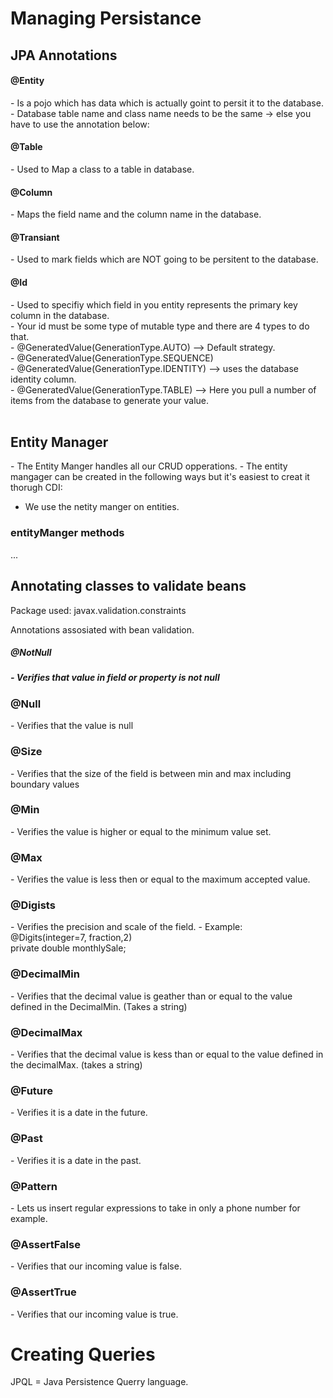 <h1>Managing Persistance</h1>

<h2>JPA Annotations</h2>

<h4>@Entity</h4>
- Is a pojo which has data which is actually goint to persit it to the database.
- Database table name and class name needs to be the same -> else you have to use the annotation below:

<h4>@Table</h4>
- Used to Map a class to a table in database.

<h4>@Column</h4>
- Maps the field name and the column name in the database.

<h4>@Transiant</h4>
- Used to mark fields which are NOT going to be persitent to the database.

<h4>@Id</h4>
- Used to specifiy which field in you entity represents the primary key column in the database. <br>
- Your id must be some type of mutable type and there are 4 types to do that. <br>
    - @GeneratedValue(GenerationType.AUTO) --> Default strategy. <br>
    - @GeneratedValue(GenerationType.SEQUENCE) <br>
    - @GeneratedValue(GenerationType.IDENTITY) --> uses the database identity column. <br>
    - @GeneratedValue(GenerationType.TABLE) --> Here you pull a number of items from the database to generate your value. <br>

<br>
<h2>Entity Manager</h2>
- The Entity Manger handles all our CRUD opperations.
- The entity mangager can be created in the following ways but it's easiest to creat it thorugh CDI:

- We use the netity manger on entities.

<h3>entityManger methods</h3>
...

<br>
<h2>Annotating classes to validate beans</h2>
Package used:
javax.validation.constraints

Annotations assosiated with bean validation.<br>

<h5>@NotNull<h5>
- Verifies that value in field or property is not null

<h3>@Null</h3>
- Verifies that the value is null

<h3>@Size</h3>
- Verifies that the size of the field is between min and max including boundary values

<h3>@Min</h3>
- Verifies the value is higher or equal to the minimum value set.

<h3>@Max</h3>
- Verifies the value is less then or equal to the maximum accepted value.

<h3>@Digists</h3>
- Verifies the precision and scale of the field.
- Example: <br>
@Digits(integer=7, fraction,2) <br>
private double monthlySale;

<h3>@DecimalMin</h3>
- Verifies that the decimal value is geather than or equal to the value defined in the DecimalMin. (Takes a string)

<h3>@DecimalMax</h3>
- Verifies that the decimal value is kess than or equal to the value defined in the decimalMax. (takes a string)

<h3>@Future</h3>
- Verifies it is a date in the future.
<h3>@Past</h3>
- Verifies it is a date in the past.

<h3>@Pattern</h3>
- Lets us insert regular expressions to take in only a phone number for example.

<h3>@AssertFalse</h3>
- Verifies that our incoming value is false.

<h3>@AssertTrue</h3>
- Verifies that our incoming value is true.

<br>
<h1>Creating Queries</h1>

JPQL = Java Persistence Querry language.
